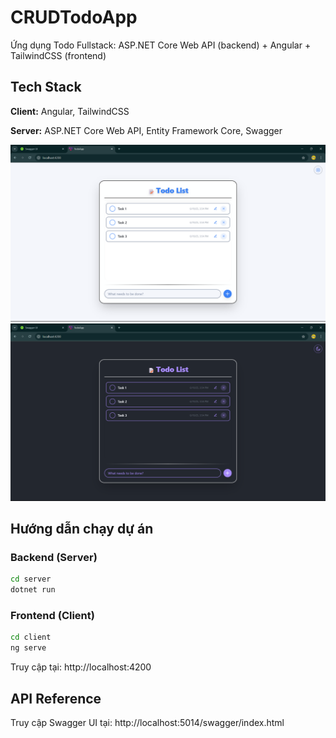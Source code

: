 # CRUDTodoApp

Ứng dụng Todo Fullstack: ASP.NET Core Web API (backend) + Angular + TailwindCSS (frontend)

## Tech Stack

**Client:** Angular, TailwindCSS

**Server:** ASP.NET Core Web API, Entity Framework Core, Swagger

![Light Mode](LightMode.png)
![Dark Mode](DarkMode.png)

## Hướng dẫn chạy dự án

### Backend (Server)
```bash
cd server
dotnet run
```
### Frontend (Client)
```bash
cd client
ng serve
```
Truy cập tại: http://localhost:4200

## API Reference

Truy cập Swagger UI tại: http://localhost:5014/swagger/index.html





